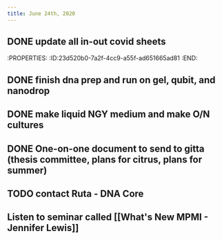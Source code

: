 ```yaml
---
title: June 24th, 2020
---
```


## DONE update all in-out covid sheets
:PROPERTIES:
:ID:23d520b0-7a2f-4cc9-a55f-ad651665ad81
:END:

## DONE finish dna prep and run on gel, qubit, and nanodrop

## DONE make liquid NGY medium and make O/N cultures

## DONE One-on-one document to send to gitta (thesis committee, plans for citrus, plans for summer)

## TODO contact Ruta - DNA Core

## Listen to seminar called [[What's New MPMI - Jennifer Lewis]]

## 
